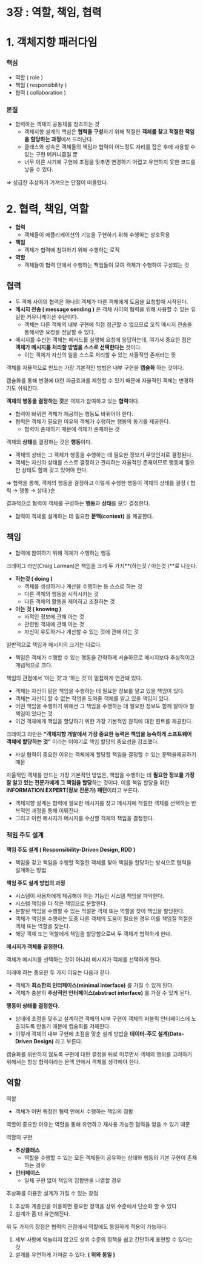 # 3장 : 역할, 책임, 협력

# 1. 객체지향 패러다임

### **핵심**

- 역할 ( role )
- 책임 ( responsibility )
- 협력 ( collaboration )

### 본질

- 협력하는 객체의 공동체를 창조하는 것
    - 객체지향 설계의 핵심은 **협력을 구성**하기 위해 적절한 **객체를 찾고 적절한 책임을 할당하는 과정**에서 드러난다.
    - 클래스와 상속은 객체들의 책임과 협력이 어느정도 자리를 잡은 후에 사용할 수 있는 구현 메커니즘일 뿐
    - 너무 이른 시기에 구현에 초점을 맞추면 변경하기 어렵고 유연하지 못한 코드를 낳을 수 있다.

⇒ 성급한 추상화가 가져오는 단점이 떠올랐다.

# 2. 협력, 책임, 역할

- **협력**
    - 객체들이 애플리케이션의 기능을 구현하기 위해 수행하는 상호작용
- **책임**
    - 객체가 협력에 참여하기 위해 수행하는 로직
- **역할**
    - 객체들이 협력 안에서 수행하는 책임들이 모여 객체가 수행하여 구성되는 것

## 협력

- 두 객체 사이의 협력은 하나의 객체가 다른 객체에게 도움을 요청할때 시작된다.
- **메시지 전송 ( message sending )** 은 객체 사이의 협력을 위해 사용할 수 있는 유일한 커뮤니케이션 수단이다.
    - 객체는 다른 객체의 내부 구현에 직접 접근할 수 없으므로 오직 메시지 전송을 통해서만 요청을 전달할 수 있다.
- 메시지를 수신한 객체는 메서드를 실행해 요청에 응답하는데, 여기서 중요한 점은 **객체가 메시지를 처리할 방법을 스스로 선택한다는** 것이다.
    - 이는 객체가 자신의 일을 스스로 처리할 수 있는 자율적인 존재라는 뜻

객체를 자율적으로 만드는 가장 기본적인 방법은 내부 구현을 **캡슐화** 하는 것이다.

캡슐화를 통해 변경에 대한 파급효과를 제한할 수 있기 때문에 자율적인 객체는 변경하기도 쉬워진다.

**객체의 행동을 결정하는 것**은 객체가 참여하고 있는 **협력**이다.

- 협력이 바뀌면 객체가 제공하는 행동도 바뀌어야 한다.
- 협력은 객체가 필요한 이유와 객체가 수행하는 행동의 동기를 제공한다.
    - 협력이 존재하기 때문에 객체가 존재하는 것

객체의 **상태**를 결정하는 것은 **행동**이다.

- 객체의 상태는 그 객체가 행동을 수행하는 데 필요한 정보가 무엇인지로 결정된다.
- 객체는 자신의 상태를 스스로 결정하고 관리하는 자율적인 존재이므로 행동에 필요한 상태도 함께 갖고 있어야 한다.

⇒ 협력을 통해, 객체의 행동을 결정하고 이렇게 수행한 행동이 객체의 상태를 결정 ( 협력 → 행동 → 상태 )순

결과적으로 협력이 객체를 구성하는 **행동**과 **상태**를 모두 결정한다.

- 협력이 객체를 설계하는 데 필요한 **문맥(context)** 을 제공한다.

## 책임

- 협력에 참여하기 위해 객체가 수행하는 행동

크레이그 라만(Craig Larman)은 책임을 크게 두 가지**(하는것 / 아는것 )**로 나눈다.

- **하는것 ( doing )**
    - 객체를 생성하거나 계산을 수행하는 등 스스로 하는 것
    - 다른 객체의 행동을 시작시키는 것
    - 다른 객체의 활동을 제어하고 조절하는 것
- **아는 것 ( knowing )**
    - 사적인 정보에 관해 아는 것
    - 관련된 객체에 관해 아는 것
    - 자신이 유도하거나 계산할 수 있는 것에 관해 아는 것

일반적으로 책임과 메시지의 크기는 다르다.

- 책임은 객체가 수행할 수 있는 행동을 간략하게 서술하므로 메시지보다 추상적이고 개념적으로 크다.

책임의 관점에서 ‘아는 것’과 ‘하는 것’이 밀접하게 연관돼 있다.

- 객체는 자신이 맡은 책임을 수행하는 데 필요한 정보를 알고 있을 책임이 있다.
- 객체는 자신이 할 수 없는 작업을 도와줄 객체를 알고 있을 책임이 있다.
- 어떤 책임을 수행하기 위해선 그 책임을 수행하는 데 필요한 정보도 함께 알아야 할 책임이 있다는 것
- 이건 객체에게 책임을 할당하기 위한 가장 기본적인 원칙에 대한 힌트를 제공한다.

크레이그 라만은 **“객체지향 개발에서 가장 중요한 능력은 책임을 능숙하게 소프트웨어 객체에 할당하는 것”** 이라는 이야기로 책임 할당의 중요성을 강조했다.

- 사실 협력이 중요한 이유는 객체에게 할당할 책임을 결정할 수 있는 문맥을제공하기 때문

자율적인 객체를 만드는 가장 기본적인 방법은, 책임을 수행하는 데 **필요한 정보를 가장 잘 알고 있는 전문가에게 그 책임을 할당**하는 것이다. 이를 책임 할당을 위한 **INFORMATION EXPERT(정보 전문가) 패턴**이라고 부른다.

- 객체지향 설계는 협력에 필요한 메시지를 찾고 메시지에 적절한 객체를 선택하는 반복적인 과정을 통해 이뤄진다.
- 그리고 이런 메시지가 메시지를 수신할 객체의 책임을 결정한다.

### 책임 주도 설계

**책임 주도 설계 ( Responsibility-Driven Design, RDD )**

- 책임을 갖고 책임을 수행할 적절한 객체를 찾아 책임을 할당하는 방식으로 협력을 설계하는 방법

**책임 주도 설계 방법의 과정**

- 시스템이 사용자에게 제공해야 하는 기능인 시스템 책임을 파악한다.
- 시스템 책임을 더 작은 책임으로 분할한다.
- 분할된 책임을 수행할 수 있는 적절한 객체 또는 역할을 찾아 책임을 할당한다.
- 객체가 책임을 수행하는 도중 다른 객체의 도움이 필요한 경우 이를 책임질 적절한 객체 또는 역할을 찾는다.
- 해당 객체 또는 역할에게 책임을 할당함으로써 두 객체가 협력하게 한다.

**메시지가 객체를 결정한다.**

객체가 메시지를 선택하는 것이 아니라 메시지가 객체를 선택하게 한다.

이래야 하는 중요한 두 가지 이유는 다음과 같다.

- 객체가 **최소한의 인터페이스(minimal interface)** 를 가질 수 있게 된다.
- 객체가 충분히 **추상적인 인터페이스(abstract interface)** 를 가질 수 있게 된다.

**행동이 상태를 결정한다.**

- 상태에 초점을 맞추고 설계하면 객체의 내부 구현이 객체의 퍼블릭 인터페이스에 노출되도록 만들기 때문에 캡슐화를 저해한다.
- 이렇게 객체의 내부 구현에 초점을 맞춘 설계 방법을 **데이터-주도 설계(Data-Driven Design)** 라고 부른다.

캡슐화를 위반하지 않도록 구현에 대한 결정을 뒤로 미루면서 객체의 행위를 고려하기 위해서는 항상 협력이라는 문맥 안에서 객체를 생각해야 한다.

## 역할

역할

- 객체가 어떤 특정한 협력 안에서 수행하는 책임의 집합

역할이 중요한 이유는 역할을 통해 유연하고 재사용 가능한 협력을 얻을 수 있기 때문

역할의 구현

- **추상클래스**
    - 역할을 수행할 수 있는 모든 객체들이 공유하는 상태와 행동의 기본 구현이 존재하는 경우
- **인터페이스**
    - 일체 구현 없이 책임의 집합만을 나열할 경우

추상화를 이용한 설계가 가질 수 있는 장점

1. 추상화 계층만을 이용하면 중요한 정책을 상위 수준에서 단순화 할 수 있다
2. 설계가 좀 더 유연해진다.

위 두 가지의 장점은 협력의 관점에서 역할에도 동일하게 적용이 가능하다.

1. 세부 사항에 억눌리지 않고도 상위 수준의 정책을 쉽고 간단하게 표현할 수 있다는 것
2. 설계를 유연하게 가져갈 수 있다. **( 위와 동일 )**

